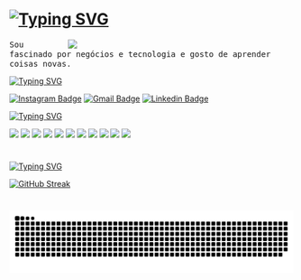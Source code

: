 


<h1 align="left"><a href="https://git.io/typing-svg"><img src="https://readme-typing-svg.demolab.com?font=Teko&weight=100&size=25&pause=100&color=2E95D9&vCenter=true&repeat=false&height=40&lines=Ol%C3%A1%2C+seja+bem-vindo+ao+meu+perfil+!%F0%9F%91%8B" alt="Typing SVG" /></a></h1>


<img src="https://media.giphy.com/media/qgQUggAC3Pfv687qPC/giphy.gif?cid=790b7611c841uzy4vqj12bgqxs4mz8f2yycdh1jzssqdqmh7&ep=v1_gifs_search&rid=giphy.gif&ct=g" min-width="200px" max-width="400px" width="400px" align="right">

<p>
  <samp>Sou fascinado por negócios e tecnologia e gosto de aprender coisas novas.
  </samp>
  


<p align="left"><a href="https://git.io/typing-svg"><img src="https://readme-typing-svg.demolab.com?font=Teko&pause=100&color=2E95D9&width=500&lines=Conecte-se+comigo+no+Linkedin+↴" alt="Typing SVG" /></a></p>

  [![Instagram Badge](https://img.shields.io/badge/-Instagram-e4405f?style=flat-square&logo=Instagram&logoColor=white&link=https://www.instagram.com/carlosdqlima/)](https://www.instagram.com/carlosdqlima)
  [![Gmail Badge](https://img.shields.io/badge/-Gmail-d14836?style=flat-square&logo=Gmail&logoColor=white&link=mail@carlos.dq.lima@gmail.com)](mailto:mail@carlos.dq.lima@gmail.com)
  [![Linkedin Badge](https://img.shields.io/badge/-LinkedIn-blue?style=flat-square&logo=Linkedin&logoColor=white&link=https://www.linkedin.com/in/carlos-daniel-de-queiroz-lima/)](https://www.linkedin.com/in/carlos-daniel-de-queiroz-lima)
  


<p align="left"><a href="https://git.io/typing-svg"><img src="https://readme-typing-svg.demolab.com?font=Teko&pause=100&color=2E95D9&width=500&lines=Tenho+conhecimento+em+↴" alt="Typing SVG" /></a></p>

<div align="left">
<img src="https://img.shields.io/badge/-Google_Colab-white?logo=Google Colab">
<img src="https://img.shields.io/badge/-Jupyter-F37626?logo=Jupyter&logoColor=black"> 
<img src="https://img.shields.io/badge/-Python-white?logo=Python"> 
<img src="https://img.shields.io/badge/-Pandas-150458?logo=pandas"> 
<img src="https://img.shields.io/badge/-NumPy-013243?logo=NumPy">
<img src="https://img.shields.io/badge/Google Cloud-4285F4?logo=googlecloud&logoColor=white">
<img src="https://img.shields.io/badge/MySQL-4479A1?logo=mysql&logoColor=white">
<img src="https://img.shields.io/badge/MongoDB-47A248?logo=mongodb&logoColor=white">
<img src="https://img.shields.io/badge/looker-fbfbfb?&logo=looker&logoColor=blue">
<img src="https://img.shields.io/badge/Figma-F24E1E?logo=figma&logoColor=white">
<img src="https://img.shields.io/badge/-Power_BI-F2C811?logo=Power BI"> 
</div>
</p>

#

<p><a href="https://git.io/typing-svg"><img src="https://readme-typing-svg.demolab.com?font=Teko&pause=100&color=2E95D9&width=500&lines=Estatísticas+do+GitHub+↴" alt="Typing SVG" /></a></p>

<a href="https://git.io/streak-stats"><img src="https://streak-stats.demolab.com?user=carlosdqlima&theme=python-dark&locale=pt_BR" alt="GitHub Streak"/></a>

#

<picture align="center">
  <source media="(prefers-color-scheme: dark)" srcset="https://raw.githubusercontent.com/carlosdqlima/carlosdqlima/output/github-contribution-grid-snake-dark.svg">
  <source media="(prefers-color-scheme: light)" srcset="https://raw.githubusercontent.com/carlosdqlima/carlosdqlima/output/github-contribution-grid-snake-dark.svg">
  <img align="center" alt="github contribution grid snake animation" src="https://raw.githubusercontent.com/carlosdqlima/carlosdqlima/output/github-contribution-grid-snake.svg">
</picture>




